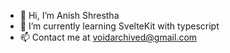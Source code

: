 - 👋 Hi, I’m Anish Shrestha
- 🌱 I’m currently learning SvelteKit with typescript
- 📫 Contact me at voidarchived@gmail.com

<!---
VoidArchive/VoidArchive is a ✨ special ✨ repository because its `README.md` (this file) appears on your GitHub profile.
You can click the Preview link to take a look at your changes.
--->
